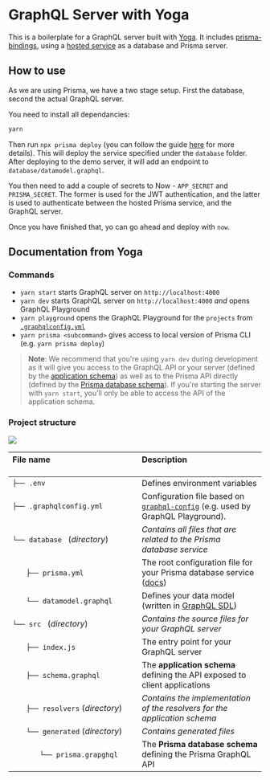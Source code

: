 # GraphQL Server with Yoga

This is a boilerplate for a GraphQL server built with [Yoga](https://github.com/prisma/graphql-yoga). It includes [prisma-bindings](https://github.com/prisma/prisma), using a [hosted service](https://app.prisma.io) as a database and Prisma server.

## How to use

As we are using Prisma, we have a two stage setup. First the database, second the actual GraphQL server.

You need to install all dependancies:

```sh
yarn
```

Then run `npx prisma deploy` (you can follow the guide [here](https://www.prisma.io/docs/quickstart/) for more details). This will deploy the service specified under the `database` folder.
After deploying to the demo server, it will add an endpoint to `database/datamodel.graphql`.

You then need to add a couple of secrets to Now - `APP_SECRET` and `PRISMA_SECRET`. The former is used for the JWT authentication, and the latter is used to authenticate between the hosted Prisma service, and the GraphQL server.

Once you have finished that, yo can go ahead and deploy with `now`.

## Documentation from Yoga

### Commands

* `yarn start` starts GraphQL server on `http://localhost:4000`
* `yarn dev` starts GraphQL server on `http://localhost:4000` _and_ opens GraphQL Playground
* `yarn playground` opens the GraphQL Playground for the `projects` from [`.graphqlconfig.yml`](./.graphqlconfig.yml)
* `yarn prisma <subcommand>` gives access to local version of Prisma CLI (e.g. `yarn prisma deploy`)

> **Note**: We recommend that you're using `yarn dev` during development as it will give you access to the GraphQL API or your server (defined by the [application schema](./src/schema.graphql)) as well as to the Prisma API directly (defined by the [Prisma database schema](./generated/prisma.graphql)). If you're starting the server with `yarn start`, you'll only be able to access the API of the application schema.

### Project structure

![](https://imgur.com/95faUsa.png)

| File name 　　　　　　　　　　　　　　| Description 　　　　　　　　<br><br>|
| :--  | :--         |
| `├── .env` | Defines environment variables |
| `├── .graphqlconfig.yml` | Configuration file based on [`graphql-config`](https://github.com/prisma/graphql-config) (e.g. used by GraphQL Playground).|
| `└── database ` (_directory_) | _Contains all files that are related to the Prisma database service_ |\
| `　　├── prisma.yml` | The root configuration file for your Prisma database service ([docs](https://www.prismagraphql.com/docs/reference/prisma.yml/overview-and-example-foatho8aip)) |
| `　　└── datamodel.graphql` | Defines your data model (written in [GraphQL SDL](https://blog.graph.cool/graphql-sdl-schema-definition-language-6755bcb9ce51)) |
| `└── src ` (_directory_) | _Contains the source files for your GraphQL server_ |
| `　　├── index.js` | The entry point for your GraphQL server |
| `　　├── schema.graphql` | The **application schema** defining the API exposed to client applications  |
| `　　├── resolvers` (_directory_) | _Contains the implementation of the resolvers for the application schema_ |
| `　　└── generated` (_directory_) | _Contains generated files_ |
| `　　　　└── prisma.grapghql` | The **Prisma database schema** defining the Prisma GraphQL API  |
